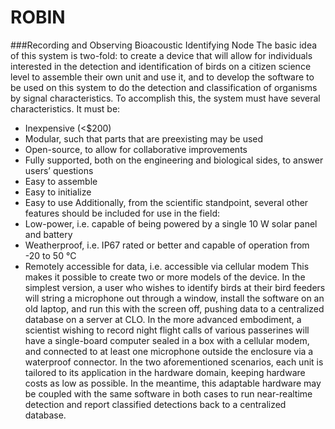 ROBIN
=====
###Recording and Observing Bioacoustic Identifying Node
The basic idea of this system is two-fold: to create a device that will allow for individuals interested in the detection and identification of birds on a citizen science level to assemble their own unit and use it, and to develop the software to be used on this system to do the detection and classification of organisms by signal characteristics. To accomplish this, the system must have several characteristics. It must be:
- Inexpensive (<$200)
- Modular, such that parts that are preexisting may be used
- Open-source, to allow for collaborative improvements
- Fully supported, both on the engineering and biological sides, to answer users’ questions
- Easy to assemble
- Easy to initialize
- Easy to use
Additionally, from the scientific standpoint, several other features should be included for use in the field:
- Low-power, i.e. capable of being powered by a single 10 W solar panel and battery
- Weatherproof, i.e. IP67 rated or better and capable of operation from -20 to 50 °C
- Remotely accessible for data, i.e. accessible via cellular modem
This makes it possible to create two or more models of the device. In the simplest version, a user who wishes to identify birds at their bird feeders will string a microphone out through a window, install the software on an old laptop, and run this with the screen off, pushing data to a centralized database on a server at CLO. In the more advanced embodiment, a scientist wishing to record night flight calls of various passerines will have a single-board computer sealed in a box with a cellular modem, and connected to at least one microphone outside the enclosure via a waterproof connector.
In the two aforementioned scenarios, each unit is tailored to its application in the hardware domain, keeping hardware costs as low as possible. In the meantime, this adaptable hardware may be coupled with the same software in both cases to run near-realtime detection and report classified detections back to a centralized database.
